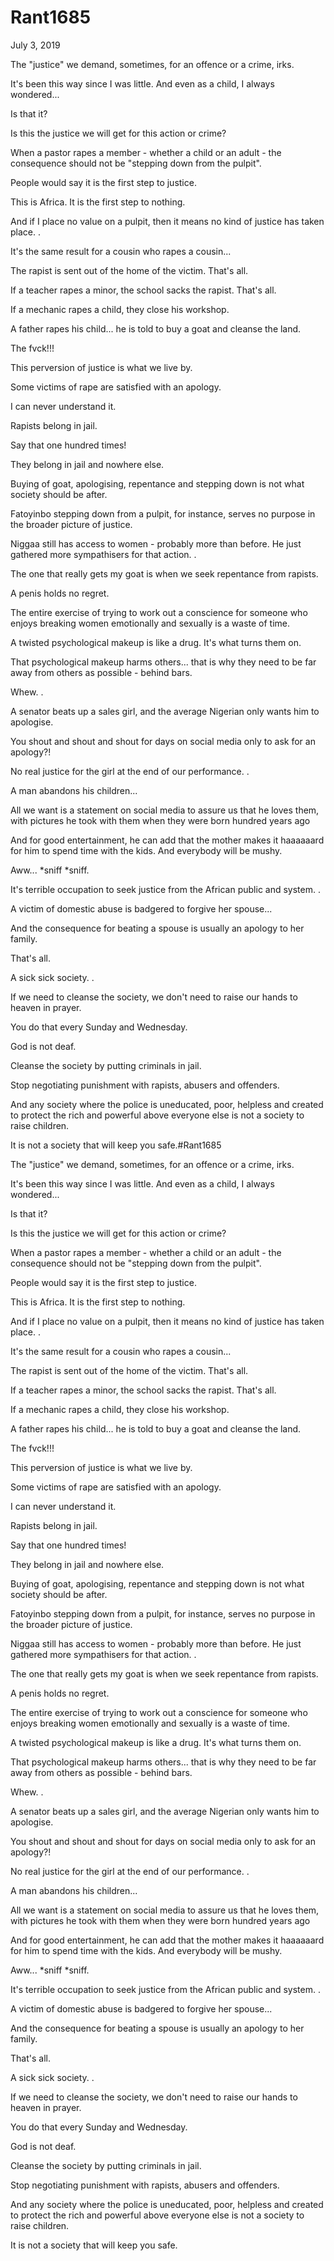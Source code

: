 # Rant1685



July 3, 2019

The "justice" we demand, sometimes, for an offence or a crime, irks.

It's been this way since I was little. And even as a child, I always wondered...

Is that it? 

Is this the justice we will get for this action or crime?

When a pastor rapes a member - whether a child or an adult - the consequence should not be "stepping down from the pulpit".

People would say it is the first step to justice. 

This is Africa. It is the first step to nothing.

And if I place no value on a pulpit, then it means no kind of justice has taken place.
.

It's the same result for a cousin who rapes a cousin...

The rapist is sent out of the home of the victim. That's all.

If a teacher rapes a minor, the school sacks the rapist. That's all.

If a mechanic rapes a child, they close his workshop.

A father rapes his child... he is told to buy a goat and cleanse the land.

The fvck!!!

This perversion of justice is what we live by.

Some victims of rape are satisfied with an apology. 

I can never understand it.

Rapists belong in jail.

Say that one hundred times!

They belong in jail and nowhere else.

Buying of goat, apologising, repentance and stepping down is not what society should be after.

Fatoyinbo stepping down from a pulpit, for instance, serves no purpose in the broader picture of justice. 

Niggaa still has access to women - probably more than before. He just gathered more sympathisers for that action.
.

The one that really gets my goat is when we seek repentance from rapists.

A penis holds no regret.

The entire exercise of trying to work out a conscience for someone who enjoys breaking women emotionally and sexually is a waste of time.

A twisted psychological makeup is like a drug. It's what turns them on.

That psychological makeup harms others... that is why they need to be far away from others as possible - behind bars.

Whew.
.

A senator beats up a sales girl, and the average Nigerian only wants him to apologise.

You shout and shout and shout for days on social media only to ask for an apology?!

No real justice for the girl at the end of our performance. 
.

A man abandons his children...

All we want is a statement on social media to assure us that he loves them, with pictures he took with them when they were born hundred years ago 

And for good entertainment, he can add that the mother makes it haaaaaard for him to spend time with the kids. And everybody will be mushy.

Aww... *sniff *sniff.

It's terrible occupation to seek justice from the African public and system.
.

A victim of domestic abuse is badgered to forgive her spouse...

And the consequence for beating a spouse is usually an apology to her family. 

That's all.

A sick sick society. 
.

If we need to cleanse the society, we don't need to raise our hands to heaven in prayer.

You do that every Sunday and Wednesday.

God is not deaf.

Cleanse the society by putting criminals in jail.

Stop negotiating punishment with rapists, abusers and offenders.

And any society where the police is uneducated, poor, helpless and created to protect the rich and powerful above everyone else is not a society to raise children.

It is not a society that will keep you safe.#Rant1685

The "justice" we demand, sometimes, for an offence or a crime, irks.

It's been this way since I was little. And even as a child, I always wondered...

Is that it? 

Is this the justice we will get for this action or crime?

When a pastor rapes a member - whether a child or an adult - the consequence should not be "stepping down from the pulpit".

People would say it is the first step to justice. 

This is Africa. It is the first step to nothing.

And if I place no value on a pulpit, then it means no kind of justice has taken place.
.

It's the same result for a cousin who rapes a cousin...

The rapist is sent out of the home of the victim. That's all.

If a teacher rapes a minor, the school sacks the rapist. That's all.

If a mechanic rapes a child, they close his workshop.

A father rapes his child... he is told to buy a goat and cleanse the land.

The fvck!!!

This perversion of justice is what we live by.

Some victims of rape are satisfied with an apology. 

I can never understand it.

Rapists belong in jail.

Say that one hundred times!

They belong in jail and nowhere else.

Buying of goat, apologising, repentance and stepping down is not what society should be after.

Fatoyinbo stepping down from a pulpit, for instance, serves no purpose in the broader picture of justice. 

Niggaa still has access to women - probably more than before. He just gathered more sympathisers for that action.
.

The one that really gets my goat is when we seek repentance from rapists.

A penis holds no regret.

The entire exercise of trying to work out a conscience for someone who enjoys breaking women emotionally and sexually is a waste of time.

A twisted psychological makeup is like a drug. It's what turns them on.

That psychological makeup harms others... that is why they need to be far away from others as possible - behind bars.

Whew.
.

A senator beats up a sales girl, and the average Nigerian only wants him to apologise.

You shout and shout and shout for days on social media only to ask for an apology?!

No real justice for the girl at the end of our performance. 
.

A man abandons his children...

All we want is a statement on social media to assure us that he loves them, with pictures he took with them when they were born hundred years ago 

And for good entertainment, he can add that the mother makes it haaaaaard for him to spend time with the kids. And everybody will be mushy.

Aww... *sniff *sniff.

It's terrible occupation to seek justice from the African public and system.
.

A victim of domestic abuse is badgered to forgive her spouse...

And the consequence for beating a spouse is usually an apology to her family. 

That's all.

A sick sick society. 
.

If we need to cleanse the society, we don't need to raise our hands to heaven in prayer.

You do that every Sunday and Wednesday.

God is not deaf.

Cleanse the society by putting criminals in jail.

Stop negotiating punishment with rapists, abusers and offenders.

And any society where the police is uneducated, poor, helpless and created to protect the rich and powerful above everyone else is not a society to raise children.

It is not a society that will keep you safe.
